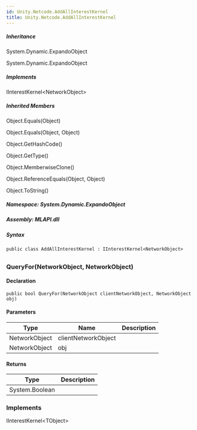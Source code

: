 ```yaml
---  
id: Unity.Netcode.AddAllInterestKernel  
title: Unity.Netcode.AddAllInterestKernel  
---
```


<div class="markdown level0 summary">

</div>

<div class="markdown level0 conceptual">

</div>

<div class="inheritance">

##### Inheritance

<div class="level0">

System.Dynamic.ExpandoObject

</div>

<div class="level1">

System.Dynamic.ExpandoObject

</div>

</div>

<div classs="implements">

##### Implements

<div>

IInterestKernel&lt;NetworkObject&gt; 

</div>

</div>

<div class="inheritedMembers">

##### Inherited Members

<div>

Object.Equals(Object)

</div>

<div>

Object.Equals(Object, Object)

</div>

<div>

Object.GetHashCode()

</div>

<div>

Object.GetType()

</div>

<div>

Object.MemberwiseClone()

</div>

<div>

Object.ReferenceEquals(Object, Object)

</div>

<div>

Object.ToString()

</div>

</div>

##### **Namespace**: System.Dynamic.ExpandoObject

##### **Assembly**: MLAPI.dll

##### Syntax

``` lang-csharp
public class AddAllInterestKernel : IInterestKernel<NetworkObject>
```

## 

### QueryFor(NetworkObject, NetworkObject)

<div class="markdown level1 summary">

</div>

<div class="markdown level1 conceptual">

</div>

#### Declaration

``` lang-csharp
public bool QueryFor(NetworkObject clientNetworkObject, NetworkObject obj)
```

#### Parameters

| Type          | Name                | Description |
|---------------|---------------------|-------------|
| NetworkObject | clientNetworkObject |             |
| NetworkObject | obj                 |             |

#### Returns

| Type           | Description |
|----------------|-------------|
| System.Boolean |             |

### Implements

<div>

IInterestKernel&lt;TObject&gt;

</div>
